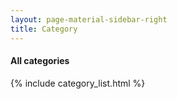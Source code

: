 ```yaml
---
layout: page-material-sidebar-right
title: Category
---
```

#### All categories
{% include category_list.html %}
